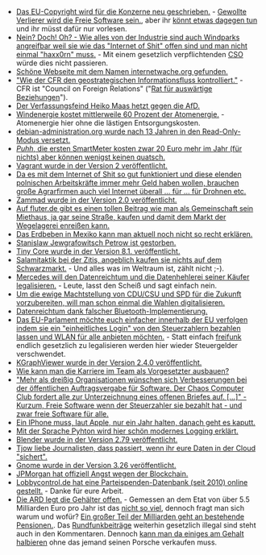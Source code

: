 * [Das EU-Copyright wird für die Konzerne neu geschrieben.](https://www.pro-linux.de/news/1/25136/eu-copyright-reform-droht-dem-internet-und-open-source-zu-schaden.html) - [Gewollte Verlierer wird die Freie Software sein.](https://savecodeshare.eu/WhitePaper-ImpactofArticle13onSoftwareEcosystem-SaveCodeShare.pdf), aber ihr [könnt etwas dagegen tun](https://changecopyright.org/de/call-now) und ihr müsst dafür nur vorlesen.
* [Nein? Doch! Oh? - Wie alles von der Industrie sind auch Windparks angreifbar weil sie wie das "Internet of Shit" offen sind und man nicht einmal "haxx0rn" muss.](https://www.golem.de/news/energieversorgung-e-mail-konten-sind-besser-gesichert-als-windparks-1709-129868.html) - Mit einem gesetzlich verpflichtenden [CSO](https://forum.golem.de/kommentare/security/energieversorgung-windparks-sind-schlechter-gesichert-als-e-mail-konten/gesetzlich-einen-cso-verpflichtend-machen/112056,4900700,4900700,read.html#msg-4900700) würde dies nicht passieren.
* [Schöne Webseite mit dem Namen internetwache.org gefunden.](https://www.internetwache.org/)
* ["Wie der CFR den geostrategischen Informationsfluss kontrolliert."](https://swprs.org/die-propaganda-matrix/) - CFR ist "Council on Foreign Relations" ("[Rat für auswärtige Beziehungen](https://de.wikipedia.org/wiki/Council_on_Foreign_Relations)").
* [Der Verfassungsfeind Heiko Maas hetzt gegen die AfD.](https://blog.fefe.de/?ts=a7488a81)
* [Windenergie kostet mittlerweile 60 Prozent der Atomenergie.](https://blog.fefe.de/?ts=a7488413) - Atomenergie hier ohne die lästigen Entsorgungskosten.
* [debian-administration.org wurde nach 13 Jahren in den Read-Only-Modus versetzt.](https://debian-administration.org/)
* [*Puhh*, die ersten SmartMeter kosten zwar 20 Euro mehr im Jahr (für nichts) aber können wenigst keinen quatsch.](https://blog.fefe.de/?ts=a74870f1)
* [Vagrant wurde in der Version 2 veröffentlicht.](https://www.heise.de/ix/meldung/Vagrant-erreicht-Level-2-3827147.html)
* [Da es mit dem Internet of Shit so gut funktioniert und diese elenden polnischen Arbeitskräfte immer mehr Geld haben wollen, brauchen große Agrarfirmen auch viel Internet überall ... für ... für Drohnen etc.](https://www.golem.de/news/netzausbau-agrarverbaende-wollen-flaechendeckende-glasfaserversorgung-1709-129980.html)
* [Zammad wurde in der Version 2.0 veröffentlicht.](https://www.pro-linux.de/news/1/25137/ticketsystem-zammad-in-version-20-erschienen.html)
* [Auf fluter.de gibt es einen tollen Beitrag wie man als Gemeinschaft sein Miethaus, ja gar seine Straße, kaufen und damit dem Markt der Wegelagerei enreißen kann.](http://www.fluter.de/gemeinsam-gegen-gentrifizierung)
* [Das Erdbeben in Mexiko kann man aktuell noch nicht so recht erklären.](https://blog.fefe.de/?ts=a7490a62)
* [Stanislaw Jewgrafowitsch Petrow ist gestorben.](https://www.heise.de/tp/news/Stanislaw-Jewgrafowitsch-Petrow-1939-2017-3827402.html)
* [Tiny Core wurde in der Version 8.1. veröffentlicht.](https://www.pro-linux.de/news/1/25138/tiny-core-81-ver%C3%B6ffentlicht.html)
* [Salamitaktik bei der Zitis, angeblich kaufen sie nichts auf dem Schwarzmarkt.](https://www.heise.de/newsticker/meldung/Chef-der-Entschluesselungsbehoerde-Zitis-Wir-kaufen-nichts-auf-dem-Schwarzmarkt-3828074.html) - Und alles was im Weltraum ist, zählt nicht ;-).
* [Mercedes will den Datenreichtum und die Datenhehlerei seiner Käufer legalisieren.](https://www.heise.de/newsticker/meldung/Mercedes-Benz-Bank-startet-Kfz-Versicherung-mit-ueberwachtem-Fahrverhalten-3828583.html) - Leute, lasst den Scheiß und sagt einfach nein.
* [Um die ewige Machtstellung von CDU/CSU und SPD für die Zukunft vorzubereiten, will man schon einmal die Wahlen digitalisieren.](https://www.golem.de/news/arne-schoenbohm-bsi-chef-will-digitalisierte-wahlen-1709-130008.html)
* [Datenreichtum dank falscher Bluetooth-Implementierung.](https://www.golem.de/news/bluetooth-kritische-sicherheitsluecken-ermoeglichen-geraeteuebernahme-1709-130011.html)
* [Das EU-Parlament möchte euch einfacher innerhalb der EU verfolgen indem sie ein "einheitliches Login" von den Steuerzahlern bezahlen lassen und WLAN für alle anbieten möchten.](https://www.heise.de/newsticker/meldung/EU-Parlament-stimmt-fuer-kostenloses-WLAN-an-oeffentlichen-Orten-3829488.html) - Statt einfach [freifunk](https://freifunk.net/) endlich gesetzlich zu legalisieren werden hier wieder Steuergelder verschwendet.
* [KGraphViewer wurde in der Version 2.4.0 veröffentlicht.](http://jriddell.org/2017/09/12/kgraphviewer-2-4-0/)
* [Wie kann man die Karriere im Team als Vorgesetzter ausbauen?](https://opensource.com/open-organization/17/9/own-your-open-career)
* ["Mehr als dreißig Organisationen wünschen sich Verbesserungen bei der öffentlichen Auftragsvergabe für Software. Der Chaos Computer Club fordert alle zur Unterzeichnung eines offenen Briefes auf. [...]" - Kurzum, Freie Software wenn der Steuerzahler sie bezahlt hat - und zwar freie Software für alle.](http://www.ccc.de/de/updates/2017/public-money-public-code)
* [Ein IPhone muss, laut Apple, nur ein Jahr halten, danach geht es kaputt.](https://motherboard.vice.com/en_us/article/j5geby/the-iphone-is-guaranteed-to-last-only-one-year-apple-argues-in-court)
* [Mit der Sprache Pyhton wird hier schön modernes Logging erklärt.](https://opensource.com/article/17/9/python-logging)
* [Blender wurde in der Version 2.79 veröffentlicht.](https://www.pro-linux.de/news/1/25143/blender-279-mit-integriertem-denoiser.html)
* [Tjow liebe Journalisten, dass passiert, wenn ihr eure Daten in der Cloud "sichert".](https://alexaobrien.com/archives/3647)
* [Gnome wurde in der Version 3.26 veröffentlicht.](https://help.gnome.org/misc/release-notes/3.26/)
* [JPMorgan hat offiziell Angst wegen der Blockchain.](https://blog.fefe.de/?ts=a747e6da)
* [Lobbycontrol.de hat eine Parteispenden-Datenbank (seit 2010) online gestellt.](https://lobbypedia.de/wiki/Parteispendendatenbank) - Danke für eure Arbeit.
* [Die ARD legt die Gehälter offen.](https://www.heise.de/newsticker/meldung/Mehr-Transparenz-ARD-legt-Kosten-und-Gehaelter-im-Internet-offen-3830997.html) - Gemessen an dem Etat von über 5.5 Milliarden Euro pro Jahr ist das [nicht so viel](https://www.heise.de/forum/heise-online/News-Kommentare/Mehr-Transparenz-ARD-legt-Kosten-und-Gehaelter-im-Internet-offen/Okay-das-sind-einige-Kosten/posting-31035710/show/), dennoch fragt man sich warum und wofür? [Ein großer Teil der Milliarden geht an bestehende Pensionen.](https://www.heise.de/forum/heise-online/News-Kommentare/Mehr-Transparenz-ARD-legt-Kosten-und-Gehaelter-im-Internet-offen/Re-Und-die-ueppigen-Pensionen-bzw-Pensionsverpflichtungen/posting-31035918/show/). Das [Rundfunkbeiträge](https://www.heise.de/forum/heise-online/News-Kommentare/Mehr-Transparenz-ARD-legt-Kosten-und-Gehaelter-im-Internet-offen/Rundfunkbeitragsklage/posting-31035828/show/) weiterhin gesetzlich illegal sind steht auch in den Kommentaren. Dennoch [kann man da einiges am Gehalt halbieren](https://www.heise.de/forum/heise-online/News-Kommentare/Mehr-Transparenz-ARD-legt-Kosten-und-Gehaelter-im-Internet-offen/Re-40-000EUR-Monat-gehts-noch/posting-31035764/show/) ohne das jemand seinen Porsche verkaufen muss.
